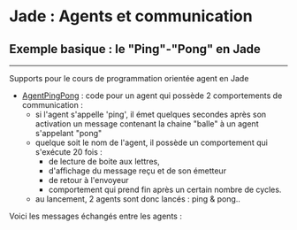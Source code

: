 # Jade : Agents et communication

## Exemple basique : le "Ping"-"Pong" en Jade

---

Supports pour le cours de programmation orientée agent en Jade

- [AgentPingPong](https://github.com/EmmanuelADAM/jade/blob/master/pingPong/AgentPingPong.java) : code pour un agent qui
  possède 2 comportements de communication :
    - si l'agent s'appelle 'ping', il émet quelques secondes après son activation un message contenant la chaine "balle"
      à un agent s'appelant "pong"
    - quelque soit le nom de l'agent, il possède un comportement qui s'exécute 20 fois :
        - de lecture de boite aux lettres,
        - d'affichage du message reçu et de son émetteur
        - de retour à l'envoyeur
        - comportement qui prend fin après un certain nombre de cycles.
    - au lancement, 2 agents sont donc lancés : ping & pong..

Voici les messages échangés entre les agents : 

<div style="display: none;">

```
@startuml pinpong

Ping -> Pong: balle
Pong -> Ping: balle-1
Ping -> Pong: balle-1
...
Pong -> Ping: balle-20
Ping -> Pong: balle-20

@enduml```

</div>

![](pinpong.svg)



---